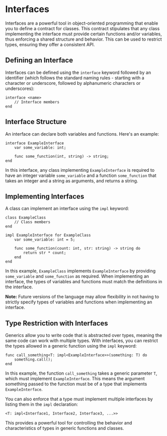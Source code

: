 # Interfaces

Interfaces are a powerful tool in object-oriented programming that enable you to define a contract for classes. This contract stipulates that any class implementing the interface must provide certain functions and/or variables, thus enforcing a shared structure and behavior. This can be used to restrict types, ensuring they offer a consistent API.

## Defining an Interface
Interfaces can be defined using the `interface` keyword followed by an identifier (which follows the standard naming rules - starting with a character or underscore, followed by alphanumeric characters or underscores):

```
interface <name>
	// Interface members
end
```

## Interface Structure
An interface can declare both variables and functions. Here's an example:

```
interface ExampleInterface
	var some_variable: int;

	func some_function(int, string) -> string;
end
```

In this interface, any class implementing `ExampleInterface` is required to have an integer variable `some_variable` and a function `some_function` that takes an integer and a string as arguments, and returns a string.

## Implementing Interfaces
A class can implement an interface using the `impl` keyword:

```
class ExampleClass
	// Class members
end

impl ExampleInterface for ExampleClass
	var some_variable: int = 5;

	func some_function(count: int, str: string) -> string do
		return str * count;
	end
end
```

In this example, `ExampleClass` implements `ExampleInterface` by providing `some_variable` and `some_function` as required. When implementing an interface, the types of variables and functions must match the definitions in the interface.

**Note:** Future versions of the language may allow flexibility in not having to strictly specify types of variables and functions when implementing an interface.

## Type Restriction with Interfaces

Generics allow you to write code that is abstracted over types, meaning the same code can work with multiple types. With interfaces, you can restrict the types allowed in a generic function using the `impl` keyword:

```
func call_something<T: impl<ExampleInterface>>(something: T) do
	something.call();
end
```

In this example, the function `call_something` takes a generic parameter `T`, which must implement `ExampleInterface`. This means the argument something passed to the function must be of a type that implements `ExampleInterface`.

You can also enforce that a type must implement multiple interfaces by listing them in the `impl` declaration:

```
<T: impl<Interface1, Interface2, Interface3, ...>>
```

This provides a powerful tool for controlling the behavior and characteristics of types in generic functions and classes.